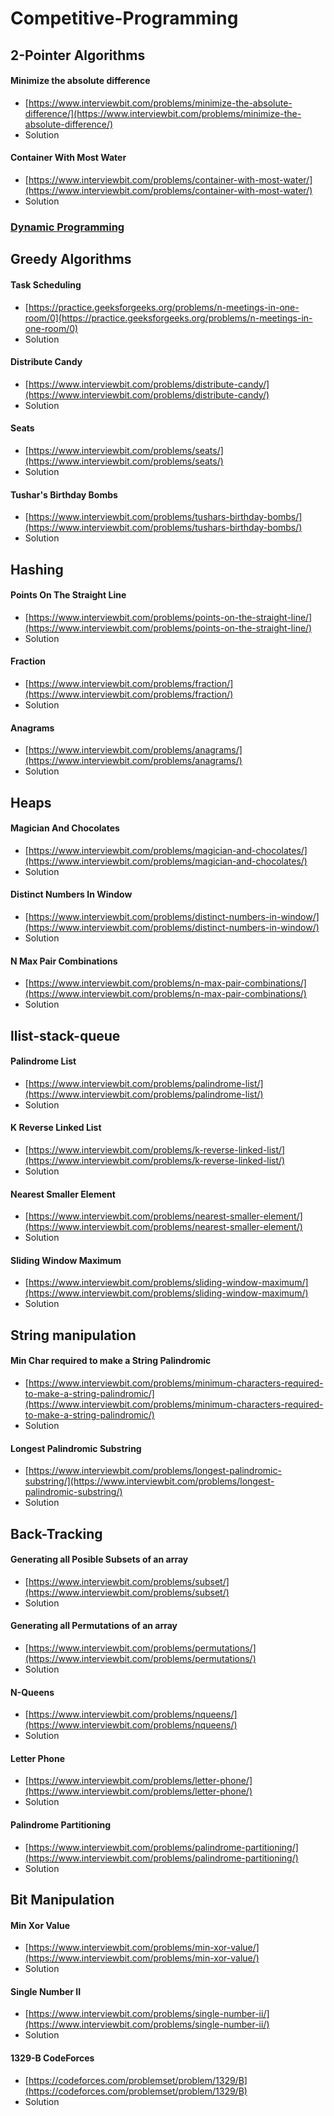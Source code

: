 # Competitive-Programming

## 2-Pointer Algorithms

 #### Minimize the absolute difference
- [https://www.interviewbit.com/problems/minimize-the-absolute-difference/](https://www.interviewbit.com/problems/minimize-the-absolute-difference/)
- Solution 

#### Container With Most Water
- [https://www.interviewbit.com/problems/container-with-most-water/](https://www.interviewbit.com/problems/container-with-most-water/)
- Solution


### [Dynamic Programming](https://github.com/Omanshu840/Competitive-Programming/tree/master/InterviewBit/Dynamic%20Programming)

## Greedy Algorithms

#### Task Scheduling
- [https://practice.geeksforgeeks.org/problems/n-meetings-in-one-room/0](https://practice.geeksforgeeks.org/problems/n-meetings-in-one-room/0)
- Solution

#### Distribute Candy
- [https://www.interviewbit.com/problems/distribute-candy/](https://www.interviewbit.com/problems/distribute-candy/)
- Solution

#### Seats
- [https://www.interviewbit.com/problems/seats/](https://www.interviewbit.com/problems/seats/)
- Solution

#### Tushar's Birthday Bombs
- [https://www.interviewbit.com/problems/tushars-birthday-bombs/](https://www.interviewbit.com/problems/tushars-birthday-bombs/)
- Solution

## Hashing

#### Points On The Straight Line
- [https://www.interviewbit.com/problems/points-on-the-straight-line/](https://www.interviewbit.com/problems/points-on-the-straight-line/)
- Solution

#### Fraction
- [https://www.interviewbit.com/problems/fraction/](https://www.interviewbit.com/problems/fraction/)
- Solution

#### Anagrams
- [https://www.interviewbit.com/problems/anagrams/](https://www.interviewbit.com/problems/anagrams/)
- Solution


## Heaps

#### Magician And Chocolates
- [https://www.interviewbit.com/problems/magician-and-chocolates/](https://www.interviewbit.com/problems/magician-and-chocolates/)
- Solution

#### Distinct Numbers In Window
- [https://www.interviewbit.com/problems/distinct-numbers-in-window/](https://www.interviewbit.com/problems/distinct-numbers-in-window/)
- Solution

#### N Max Pair Combinations
- [https://www.interviewbit.com/problems/n-max-pair-combinations/](https://www.interviewbit.com/problems/n-max-pair-combinations/)
- Solution

## llist-stack-queue

#### Palindrome List
- [https://www.interviewbit.com/problems/palindrome-list/](https://www.interviewbit.com/problems/palindrome-list/)
- Solution

#### K Reverse Linked List
- [https://www.interviewbit.com/problems/k-reverse-linked-list/](https://www.interviewbit.com/problems/k-reverse-linked-list/)
- Solution

#### Nearest Smaller Element
- [https://www.interviewbit.com/problems/nearest-smaller-element/](https://www.interviewbit.com/problems/nearest-smaller-element/)
- Solution

#### Sliding Window Maximum
- [https://www.interviewbit.com/problems/sliding-window-maximum/](https://www.interviewbit.com/problems/sliding-window-maximum/)
- Solution


## String manipulation

#### Min Char required to make a String Palindromic
- [https://www.interviewbit.com/problems/minimum-characters-required-to-make-a-string-palindromic/](https://www.interviewbit.com/problems/minimum-characters-required-to-make-a-string-palindromic/)
- Solution

#### Longest Palindromic Substring
- [https://www.interviewbit.com/problems/longest-palindromic-substring/](https://www.interviewbit.com/problems/longest-palindromic-substring/)
- Solution


## Back-Tracking

#### Generating all Posible Subsets of an array
- [https://www.interviewbit.com/problems/subset/](https://www.interviewbit.com/problems/subset/)
- Solution

#### Generating all Permutations of an array
- [https://www.interviewbit.com/problems/permutations/](https://www.interviewbit.com/problems/permutations/)
- Solution

#### N-Queens
- [https://www.interviewbit.com/problems/nqueens/](https://www.interviewbit.com/problems/nqueens/)
- Solution

#### Letter Phone
- [https://www.interviewbit.com/problems/letter-phone/](https://www.interviewbit.com/problems/letter-phone/)
- Solution

#### Palindrome Partitioning
- [https://www.interviewbit.com/problems/palindrome-partitioning/](https://www.interviewbit.com/problems/palindrome-partitioning/)
- Solution

## Bit Manipulation

#### Min Xor Value
- [https://www.interviewbit.com/problems/min-xor-value/](https://www.interviewbit.com/problems/min-xor-value/)
- Solution

#### Single Number II
- [https://www.interviewbit.com/problems/single-number-ii/](https://www.interviewbit.com/problems/single-number-ii/)
- Solution

#### 1329-B CodeForces
 - [https://codeforces.com/problemset/problem/1329/B](https://codeforces.com/problemset/problem/1329/B)
- Solution
